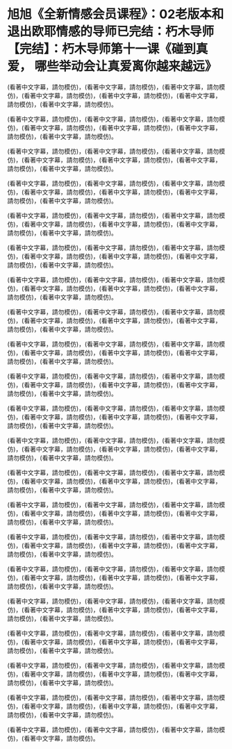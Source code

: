 # 旭旭《全新情感会员课程》：02老版本和退出欧耶情感的导师已完结：朽木导师【完结】：朽木导师第十一课《碰到真爱， 哪些举动会让真爱离你越来越远》

(看著中文字幕，請勿模仿)，(看著中文字幕，請勿模仿)，(看著中文字幕，請勿模仿)，(看著中文字幕，請勿模仿)，(看著中文字幕，請勿模仿)，(看著中文字幕，請勿模仿)，(看著中文字幕，請勿模仿)。

(看著中文字幕，請勿模仿)，(看著中文字幕，請勿模仿)，(看著中文字幕，請勿模仿)，(看著中文字幕，請勿模仿)，(看著中文字幕，請勿模仿)，(看著中文字幕，請勿模仿)，(看著中文字幕，請勿模仿)。

(看著中文字幕，請勿模仿)，(看著中文字幕，請勿模仿)，(看著中文字幕，請勿模仿)，(看著中文字幕，請勿模仿)，(看著中文字幕，請勿模仿)，(看著中文字幕，請勿模仿)，(看著中文字幕，請勿模仿)。

(看著中文字幕，請勿模仿)，(看著中文字幕，請勿模仿)，(看著中文字幕，請勿模仿)，(看著中文字幕，請勿模仿)，(看著中文字幕，請勿模仿)，(看著中文字幕，請勿模仿)，(看著中文字幕，請勿模仿)。

(看著中文字幕，請勿模仿)，(看著中文字幕，請勿模仿)，(看著中文字幕，請勿模仿)，(看著中文字幕，請勿模仿)，(看著中文字幕，請勿模仿)，(看著中文字幕，請勿模仿)，(看著中文字幕，請勿模仿)。

(看著中文字幕，請勿模仿)，(看著中文字幕，請勿模仿)，(看著中文字幕，請勿模仿)，(看著中文字幕，請勿模仿)，(看著中文字幕，請勿模仿)，(看著中文字幕，請勿模仿)，(看著中文字幕，請勿模仿)。

(看著中文字幕，請勿模仿)，(看著中文字幕，請勿模仿)，(看著中文字幕，請勿模仿)，(看著中文字幕，請勿模仿)，(看著中文字幕，請勿模仿)，(看著中文字幕，請勿模仿)，(看著中文字幕，請勿模仿)。

(看著中文字幕，請勿模仿)，(看著中文字幕，請勿模仿)，(看著中文字幕，請勿模仿)，(看著中文字幕，請勿模仿)，(看著中文字幕，請勿模仿)，(看著中文字幕，請勿模仿)，(看著中文字幕，請勿模仿)。

(看著中文字幕，請勿模仿)，(看著中文字幕，請勿模仿)，(看著中文字幕，請勿模仿)，(看著中文字幕，請勿模仿)，(看著中文字幕，請勿模仿)，(看著中文字幕，請勿模仿)，(看著中文字幕，請勿模仿)。

(看著中文字幕，請勿模仿)，(看著中文字幕，請勿模仿)，(看著中文字幕，請勿模仿)，(看著中文字幕，請勿模仿)，(看著中文字幕，請勿模仿)，(看著中文字幕，請勿模仿)，(看著中文字幕，請勿模仿)。

(看著中文字幕，請勿模仿)，(看著中文字幕，請勿模仿)，(看著中文字幕，請勿模仿)，(看著中文字幕，請勿模仿)，(看著中文字幕，請勿模仿)，(看著中文字幕，請勿模仿)，(看著中文字幕，請勿模仿)。

(看著中文字幕，請勿模仿)，(看著中文字幕，請勿模仿)，(看著中文字幕，請勿模仿)，(看著中文字幕，請勿模仿)，(看著中文字幕，請勿模仿)，(看著中文字幕，請勿模仿)，(看著中文字幕，請勿模仿)。

(看著中文字幕，請勿模仿)，(看著中文字幕，請勿模仿)，(看著中文字幕，請勿模仿)，(看著中文字幕，請勿模仿)，(看著中文字幕，請勿模仿)，(看著中文字幕，請勿模仿)，(看著中文字幕，請勿模仿)。

(看著中文字幕，請勿模仿)，(看著中文字幕，請勿模仿)，(看著中文字幕，請勿模仿)，(看著中文字幕，請勿模仿)，(看著中文字幕，請勿模仿)，(看著中文字幕，請勿模仿)，(看著中文字幕，請勿模仿)。

(看著中文字幕，請勿模仿)，(看著中文字幕，請勿模仿)，(看著中文字幕，請勿模仿)，(看著中文字幕，請勿模仿)，(看著中文字幕，請勿模仿)，(看著中文字幕，請勿模仿)，(看著中文字幕，請勿模仿)。

(看著中文字幕，請勿模仿)，(看著中文字幕，請勿模仿)，(看著中文字幕，請勿模仿)，(看著中文字幕，請勿模仿)，(看著中文字幕，請勿模仿)，(看著中文字幕，請勿模仿)，(看著中文字幕，請勿模仿)。

(看著中文字幕，請勿模仿)，(看著中文字幕，請勿模仿)，(看著中文字幕，請勿模仿)，(看著中文字幕，請勿模仿)，(看著中文字幕，請勿模仿)，(看著中文字幕，請勿模仿)，(看著中文字幕，請勿模仿)。

(看著中文字幕，請勿模仿)，(看著中文字幕，請勿模仿)，(看著中文字幕，請勿模仿)，(看著中文字幕，請勿模仿)，(看著中文字幕，請勿模仿)，(看著中文字幕，請勿模仿)，(看著中文字幕，請勿模仿)。

(看著中文字幕，請勿模仿)，(看著中文字幕，請勿模仿)，(看著中文字幕，請勿模仿)，(看著中文字幕，請勿模仿)，(看著中文字幕，請勿模仿)，(看著中文字幕，請勿模仿)，(看著中文字幕，請勿模仿)。

(看著中文字幕，請勿模仿)，(看著中文字幕，請勿模仿)，(看著中文字幕，請勿模仿)，(看著中文字幕，請勿模仿)，(看著中文字幕，請勿模仿)，(看著中文字幕，請勿模仿)，(看著中文字幕，請勿模仿)。

(看著中文字幕，請勿模仿)，(看著中文字幕，請勿模仿)，(看著中文字幕，請勿模仿)，(看著中文字幕，請勿模仿)。

